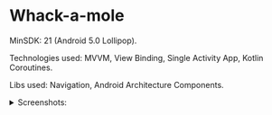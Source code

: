 # Whack-a-mole

MinSDK: 21 (Android 5.0 Lollipop).

Technologies used: MVVM, View Binding, Single Activity App, Kotlin Coroutines.

Libs used: Navigation, Android Architecture Components.

<details>
  <summary>Screenshots:</summary>
  
![Альтернативный текст](screenshots/main_menu.jpg)
![Альтернативный текст](screenshots/game_prestart.jpg)
![Альтернативный текст](screenshots/game_in_progress.jpg)
![Альтернативный текст](screenshots/game_over.jpg)
  ![Альтернативный текст](screenshots/gameplay.mp4)
  
</details>
